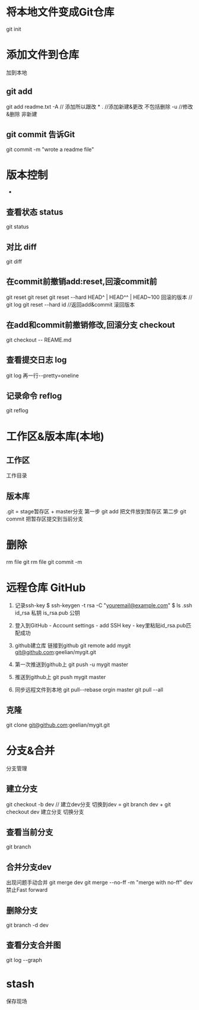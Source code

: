 # 将本地文件变成Git仓库
git init 

# 添加文件到仓库 
加到本地
## git add
git add readme.txt 
-A // 添加所以跟改 
\* . //添加新建&更改 不包括删除
-u //修改&删除 非新建
## git commit 告诉Git
git commit -m "wrote a readme file"


# 版本控制
-

## 查看状态 status
git status
## 对比 diff
git diff
## 在commit前撤销add:reset,回滚commit前  
git reset <file> 
git reset 
git reset --hard HEAD^ | HEAD^^ | HEAD~100 回滚的版本 // git log
git reset --hard id //返回add&commit 滚回版本
## 在add和commit前撤销修改,回滚分支 checkout
git checkout -- REAME.md

## 查看提交日志 log
git log 
再一行--pretty=oneline
## 记录命令 reflog
git reflog

# 工作区&版本库(本地)

## 工作区
工作目录
## 版本库
.git = stage暂存区 +  master分支
第一步 git add 把文件放到暂存区 
第二步 git commit 把暂存区提交到当前分支

# 删除
rm file
git rm file 
git commit -m

# 远程仓库 GitHub

1. 记录ssh-key
$ ssh-keygen -t rsa -C "youremail@example.com"
$ ls .ssh id_rsa 私钥 is_rsa.pub 公钥
2. 登入到GitHub - Account settings - add SSH key - key里粘贴id_rsa.pub匹配成功
3. github建立库 链接到github
git remote add mygit git@github.com:geelian/mygit.git
4. 第一次推送到github上
git push -u mygit master
5. 推送到github上
git push mygit master

6. 同步远程文件到本地
git pull--rebase orgin master 
git pull --all

## 克隆
git clone git@github.com:geelian/mygit.git

# 分支&合并
分支管理
## 建立分支
git checkout -b dev // 建立dev分支 切换到dev
= git branch dev + git checkout dev 
 建立分支		切换分支
## 查看当前分支
git branch
## 合并分支dev
出现问题手动合并
git merge dev
git merge --no-ff -m "merge with no-ff" dev
禁止Fast forward
## 删除分支
git branch -d dev
## 查看分支合并图
git log --graph

# stash
保存现场





